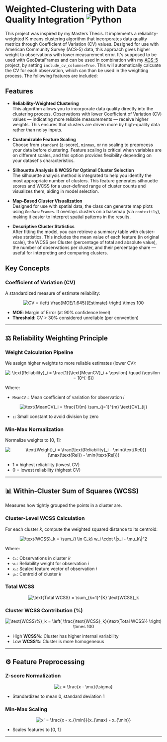 # Weighted-Clustering with Data Quality Integration ![Python](https://img.shields.io/badge/Python-3.8-blue.svg)

This project was inspired by my Masters Thesis. It implements a reliability-weighted K-means clustering algorithm that incorporates data quality metrics through Coefficient of Variation (CV) values. Designed for use with American Community Survey (ACS-5) data, this approach gives higher weight to observations with lower measurement error. It's supposed to be used with GeoDataFrames and can be used in combination with my [ACS-5](https://github.com/LorenzEh/ACS-5) project, by setting `include_cv_columns=True`. This will automatically calcuate the CV for each observation, which can than be used in the weighting process. The following features are included: 

## Features

- **Reliability-Weighted Clustering**  
  This algorithm allows you to incorporate data quality directly into the clustering process. Observations with lower Coefficient of Variation (CV) values — indicating more reliable measurements — receive higher weights. This ensures that clusters are driven more by high-quality data rather than noisy inputs.

- **Customizable Feature Scaling**  
  Choose from `standard` (z-score), `minmax`, or no scaling to preprocess your data before clustering. Feature scaling is critical when variables are on different scales, and this option provides flexibility depending on your dataset's characteristics.

- **Silhouette Analysis & WCSS for Optimal Cluster Selection**  
  The silhouette analysis method is integrated to help you identify the most appropriate number of clusters. This feature generates silhouette scores and WCSS for a user-defined range of cluster counts and visualizes them, aiding in model selection.

- **Map-Based Cluster Visualization**  
  Designed for use with spatial data, the class can generate map plots using `GeoDataFrames`. It overlays clusters on a basemap (via `contextily`), making it easier to interpret spatial patterns in the results.

- **Descriptive Cluster Statistics**  
  After fitting the model, you can retrieve a summary table with cluster-wise statistics. This includes the mean value of each feature (in original scale), the WCSS per Cluster (percentage of total and absolute value), the number of observations per cluster, and their percentage share — useful for interpreting and comparing clusters.
  

## Key Concepts

### Coefficient of Variation (CV)

A standardized measure of estimate reliability:

<div align="center">
<img src="https://latex.codecogs.com/svg.image?CV%20=%20\left(%20\frac{\text{MOE}/1.645}{\text{Estimate}}%20\right)%20\times%20100" title="CV = \left( \frac{MOE/1.645}{Estimate} \right) \times 100" />
</div>



- **MOE**: Margin of Error (at 90% confidence level)  
- **Threshold**: CV > 30% considered unreliable (per convention)

---

## ⚖️ Reliability Weighting Principle

### Weight Calculation Pipeline

We assign higher weights to more reliable estimates (lower CV):

<div align="center">
<img src="https://latex.codecogs.com/svg.image?\text{Reliability}_i%20=%20\frac{1}{\text{MeanCV}_i%20+%20\epsilon}%20\quad%20(\epsilon%20=%2010^{-6})" title="\text{Reliability}_i = \frac{1}{\text{MeanCV}_i + \epsilon} \quad (\epsilon = 10^{-6})" />
</div>


Where:
- `MeanCVᵢ`: Mean coefficient of variation for observation *i*

<div align="center">
<img src="https://latex.codecogs.com/svg.image?\text{MeanCV}_i%20=%20\frac{1}{m}%20\sum_{j=1}^{m}%20\text{CV}_{ij}" title="\text{MeanCV}_i = \frac{1}{m} \sum_{j=1}^{m} \text{CV}_{ij}" />
</div>

- `ε`: Small constant to avoid division by zero 

### Min-Max Normalization

Normalize weights to [0, 1]:

<div align="center">
<img src="https://latex.codecogs.com/svg.image?\text{Weight}_i%20=%20\frac{\text{Reliability}_i%20-%20\min(\text{Rel})}{\max(\text{Rel})%20-%20\min(\text{Rel})}" title="\text{Weight}_i = \frac{\text{Reliability}_i - \min(\text{Rel})}{\max(\text{Rel}) - \min(\text{Rel})}" />
</div>


- 1 = highest reliability (lowest CV)  
- 0 = lowest reliability (highest CV)

---

## 📊 Within-Cluster Sum of Squares (WCSS)

Measures how tightly grouped the points in a cluster are.

### Cluster-Level WCSS Calculation

For each cluster *k*, compute the weighted squared distance to its centroid:

<div align="center">
<img src="https://latex.codecogs.com/svg.image?\text{WCSS}_k%20=%20\sum_{i%20\in%20C_k}%20w_i%20\cdot%20\|x_i%20-%20\mu_k\|^2" title="\text{WCSS}_k = \sum_{i \in C_k} w_i \cdot \|x_i - \mu_k\|^2" />
</div>


Where:
- `Cₖ`: Observations in cluster *k*  
- `wᵢ`: Reliability weight for observation *i*  
- `xᵢ`: Scaled feature vector of observation *i*  
- `μₖ`: Centroid of cluster *k*

### Total WCSS

<div align="center">
<img src="https://latex.codecogs.com/svg.image?\text{Total%20WCSS}%20=%20\sum_{k=1}^{K}%20\text{WCSS}_k" title="\text{Total WCSS} = \sum_{k=1}^{K} \text{WCSS}_k" />
</div>


### Cluster WCSS Contribution (%)

<div align="center">
<img src="https://latex.codecogs.com/svg.image?\text{WCSS\%}_k%20=%20\left(%20\frac{\text{WCSS}_k}{\text{Total%20WCSS}}%20\right)%20\times%20100" title="\text{WCSS\%}_k = \left( \frac{\text{WCSS}_k}{\text{Total WCSS}} \right) \times 100" />
</div>

- High **WCSS%**: Cluster has higher internal variability  
- Low **WCSS%**: Cluster is more homogeneous

---

## ⚙️ Feature Preprocessing

### Z-score Normalization

<div align="center">
<img src="https://latex.codecogs.com/svg.image?z%20=%20\frac{x%20-%20\mu}{\sigma}" title="z = \frac{x - \mu}{\sigma}" />
</div>


- Standardizes to mean 0, standard deviation 1

### Min-Max Scaling

<div align="center">
<img src="https://latex.codecogs.com/svg.image?x'%20=%20\frac{x%20-%20x_{\min}}{x_{\max}%20-%20x_{\min}}" title="x' = \frac{x - x_{\min}}{x_{\max} - x_{\min}}" />
</div>


- Scales features to [0, 1]

---
